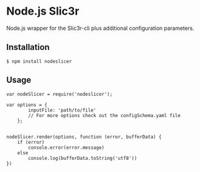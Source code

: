 # Node.js Slic3r

Node.js wrapper for the Slic3r-cli plus additional configuration parameters.


## Installation

`$ npm install nodeslicer`


## Usage

```
var nodeSlicer = require('nodeslicer');

var options = {
        inputFile: 'path/to/file'
        // For more options check out the configSchema.yaml file
    };


nodeSlicer.render(options, function (error, bufferData) {
    if (error)
        console.error(error.message)
    else
        console.log(bufferData.toString('utf8'))
})
```
